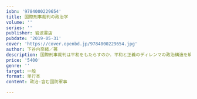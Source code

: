 ```yaml
---
isbn: '9784000229654'
title: 国際刑事裁判の政治学
volume: ''
series: ''
publisher: 岩波書店
pubdate: '2019-05-31'
cover: 'https://cover.openbd.jp/9784000229654.jpg'
author: 下谷内奈緒／著
description: 国際刑事裁判は平和をもたらすのか．平和と正義のディレンマの政治構造を解き明かす画期的研究．
price: '5400'
genre: ''
target: 一般
format: 単行本
content: 政治-含む国防軍事

---
```

